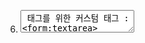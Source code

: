 

6) <textarea> 태그를 위한 커스텀 태그 : <form:textarea>


CSS 및 HTML 태그와 관련된 공통 속성
1. cssClass: HTML의 class 속성값
2. cssErrorClass : 폼 검증 에러가 발생했을 때 사용할 HTML의 class 속성값
3. cssStyle: HTML의 style 속성값

HTML 태그가 사용하는 다음 속성도 사용 가능하다.
1. id, title, dir
2. disabled, tabindex
3. onfocus, onblur, onchange onclick, ondblclick
4. onkeydown, onkeypress, onkeyup
5. onmousedown, onmousemove, onmouseup
6. onmouseout, onmouseover


각 커스텀 태그는 htmlEscape 속성을 사용해서 커맨드 객체의 값에 포함된 HTML 특수 문자를 엔티티 레퍼런스로 변환할지를 결정할 수 있다.
0.리다이렉트
HttpServletResponse
    sendRedirect(주소) : 주소 이동/ 응답헤더 Location: 주소

요청 처리 메서드의 반환값
    return "redirect:이동할 주소";
        - context path도 자동 추가
    return "forWard:주소"

=======================================================    

1. 메시지
1) MessageSource
2) ResourceBundleMessageSource
3) 다국어 지원 위한 메시지 파일

4) 메세지 데이터  properties 파일로 작성 
5) 커스텀 태그 
	uri="http://www.springframework.org/tags" 
	prefix="spring"

	<spring:message code="코드명" />


2. 커맨드 객체 검증
1) Validator 인터페이스 
    - 검증하고자 하는 커맨드 객체를 한정
    - validate(Object target, Errors errors) : 커맨드 객체를 검증
        Object target : 커맨드 객체
        Errors errors : 검증 실패시 검증 실패에 대한 메세지 정보를 처리

2) Errors **********
	- 커맨드 객체 자체 오류에 대한 처리 --
	reject("에러코드");
	reject("에러코드", "기본 메세지")
	
	- 커맨드 객체의 특정 필드 오류에 대한 처리 --
	rejectValue("필드명", "에러코드");
	rejectValue("필드명", "에러코드", "기본메세지");
	
	
	-
	hasErrors() : 한개라도 reject 또는 rejectValue가 호출되면 true
	
	타임리프
	#fields.errors("필드명") : -> errors 객체 담긴 메세지를 필드명으로 조회 -> 배열 
	
    스프링 태그
    <form:errors path="필드명" />
        element -> 에러 메세지 감쌀 태그, 기본값 span
        delimeter -> 에러 메세지 구분 방법, 기본값 br

    <form:errors />


3) ValidationUtils
	- 필수 항목 검증에 편의 메서드
	- rejectIfEmpty(...)
	- rejectIfEmptyOrWhitespace(...) : 공백 포함 체크
	


3. 에러 코드에 해당하는 메시지 코드를 찾는 규칙
- 에러코드 + "." + 커맨드객체이름 + "." + 필드명
- 에러코드 + "." + 필드명
- 에러코드 + "." + 필드타입
- 에러코드

4. 프로퍼티 타입이 List나 목록인 경우 다음 순서를 사용해서 메시지 코드를 생성한다.

에러코드 + "." + 커맨드객체이름 + "." + 필드명[인덱스].중첩필드명
에러코드 + "." + 커맨드객체이름 + "." + 필드명.중첩필드명
에러코드 + "." + 필드명[인덱스].중첩필드명
에러코드 + "." + 필드명.중첩필드명
에러코드 + "." + 중첩필드명
에러코드 + "." + 필드타입
에러코드

5. 글로벌 범위 Validator와 컨트롤러 범위 Validator
1) 글로벌 범위 Validator 설정과 @Valid 애노테이션
-  WebMvcConfigurer의 getValidalor() 
2) @InitBinder 애노테이션을 이용한 컨트롤러 범위 Validator
@InitBinder
protected void InitBinder(WebDataBinder binder) {
	binder.setValidator(new RegisterRequestValidator());
}
	
3) 컨트롤러 범위 Validator  > 글로벌 범위 Validator

6. Bean Validation
Bean Validation API
    - 애노테이션 방식

hibernate Validator 
    - 구현체

1) 설정
2) Bean Validation의 주요 애노테이션 
@AssertTrue
@AssertFalse
@DecimalMax
@DecimalMin
@Max
@Min
@Digits
@Size
@Null
@NonNull
@Pattern

@NotEmpty
@NotBlank  ****
@Positive
@PositiveOrZero
@Email  ****
@Future
@FutureOrPresent
@Past
@PastOrPresent

3) 검증을 위한 커맨드 객체임을 명시 - @Valid
4) 검증 실패시 정보가 담겨 있는 Errors 객체 주입은 반드시 커맨드 객체 바로 뒤에 나와야 한다.
@Valid RequestJoin form, Errors errors

====================
